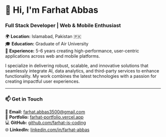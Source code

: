 # 👋 Hi, I'm **Farhat Abbas**

### Full Stack Developer | Web & Mobile Enthusiast  

🌍 **Location:** Islamabad, Pakistan 🇵🇰  
🎓 **Education:** Graduate of Air University  
💼 **Experience:** 5-6 years creating high-performance, user-centric applications across web and mobile platforms.  

I specialize in delivering robust, scalable, and innovative solutions that seamlessly integrate AI, data analytics, and third-party services to enhance functionality. My work combines the latest technologies with a passion for creating impactful user experiences.

---

### 📫 **Get in Touch**  

💌 **Email:** [farhat.abbas3500@gmail.com](mailto:farhat.abbas3500@gmail.com)  
🔗 **Portfolio:** [farhat-portfolio.vercel.app](https://farhat-portfolio.vercel.app)  
💻 **GitHub:** [github.com/farhat-is-coding](https://github.com/farhat-is-coding)  
🌐 **LinkedIn:** [linkedin.com/in/farhat-abbas](https://linkedin.com/in/farhat-abbas)  

